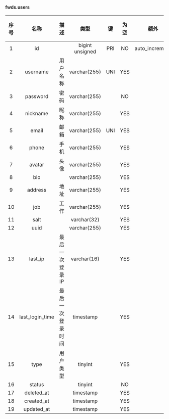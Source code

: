 #### fwds.users 

| 序号 | 名称 | 描述 | 类型 | 键 | 为空 | 额外 | 默认值 |
| :--: | :--: | :--: | :--: | :--: | :--: | :--: | :--: |
| 1 | id |  | bigint unsigned | PRI | NO | auto_increment |  |
| 2 | username | 用户名称 | varchar(255) | UNI | YES |  |  |
| 3 | password | 密码 | varchar(255) |  | NO |  |  |
| 4 | nickname | 昵称 | varchar(255) |  | YES |  |  |
| 5 | email | 邮箱 | varchar(255) | UNI | YES |  |  |
| 6 | phone | 手机 | varchar(255) |  | YES |  |  |
| 7 | avatar | 头像 | varchar(255) |  | YES |  |  |
| 8 | bio |  | varchar(255) |  | YES |  |  |
| 9 | address | 地址 | varchar(255) |  | YES |  |  |
| 10 | job | 工作 | varchar(255) |  | YES |  |  |
| 11 | salt |  | varchar(32) |  | YES |  |  |
| 12 | uuid |  | varchar(255) |  | YES |  |  |
| 13 | last_ip | 最后一次登录IP | varchar(16) |  | YES |  |  |
| 14 | last_login_time | 最后一次登录时间 | timestamp |  | YES |  |  |
| 15 | type | 用户类型 | tinyint |  | YES |  | 1 |
| 16 | status |  | tinyint |  | NO |  | 1 |
| 17 | deleted_at |  | timestamp |  | YES |  |  |
| 18 | created_at |  | timestamp |  | YES |  |  |
| 19 | updated_at |  | timestamp |  | YES |  |  |
